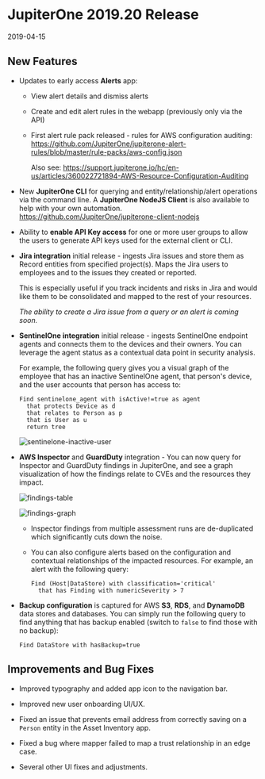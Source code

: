 # JupiterOne 2019.20 Release

2019-04-15

## New Features

- Updates to early access **Alerts** app:

    - View alert details and dismiss alerts

    - Create and edit alert rules in the webapp (previously only via the API)

    - First alert rule pack released - rules for AWS configuration auditing:
      <https://github.com/JupiterOne/jupiterone-alert-rules/blob/master/rule-packs/aws-config.json>

      Also see: <https://support.jupiterone.io/hc/en-us/articles/360022721894-AWS-Resource-Configuration-Auditing>

- New **JupiterOne CLI** for querying and entity/relationship/alert operations
  via the command line. A **JupiterOne NodeJS Client** is also available to help
  with your own automation.
  <https://github.com/JupiterOne/jupiterone-client-nodejs>

- Ability to **enable API Key access** for one or more user groups to allow the
  users to generate API keys used for the external client or CLI.

- **Jira integration** initial release - ingests Jira issues and store them as
  Record entities from specified project(s). Maps the Jira users to employees
  and to the issues they created or reported.

  This is especially useful if you track incidents and risks in Jira and would
  like them to be consolidated and mapped to the rest of your resources.

  _The ability to create a Jira issue from a query or an alert is coming soon._

- **SentinelOne integration** initial release - ingests SentinelOne endpoint
  agents and connects them to the devices and their owners. You can leverage
  the agent status as a contextual data point in security analysis.
  
  For example, the following query gives you a visual graph of the employee that
  has an inactive SentinelOne agent, that person's device, and the user accounts
  that person has access to:

    ```j1ql
    Find sentinelone_agent with isActive!=true as agent
      that protects Device as d
      that relates to Person as p
      that is User as u
      return tree
    ```

    ![sentinelone-inactive-user](../assets/graph-sentinelone-inactive-user.png)

  
- **AWS Inspector** and **GuardDuty** integration - You can now query for
  Inspector and GuardDuty findings in JupiterOne, and see a graph visualization
  of how the findings relate to CVEs and the resources they impact.

  ![findings-table](../assets/aws-inspector-guardduty-findings-table.png)

  ![findings-graph](../assets/aws-inspector-guardduty-findings-graph.png)

    - Inspector findings from multiple assessment runs are de-duplicated which
      significantly cuts down the noise.

    - You can also configure alerts based on the configuration and contextual
      relationships of the impacted resources.  For example, an alert with the
      following query:

      ```j1ql
      Find (Host|DataStore) with classification='critical'
        that has Finding with numericSeverity > 7
      ```

- **Backup configuration** is captured for AWS **S3**, **RDS**, and **DynamoDB**
  data stores and databases.  You can simply run the following query to find
  anything that has backup enabled (switch to `false` to find those with no
  backup):

    ```j1ql
    Find DataStore with hasBackup=true
    ```

## Improvements and Bug Fixes

- Improved typography and added app icon to the navigation bar.

- Improved new user onboarding UI/UX.

- Fixed an issue that prevents email address from correctly saving on a `Person`
  entity in the Asset Inventory app.

- Fixed a bug where mapper failed to map a trust relationship in an edge case.

- Several other UI fixes and adjustments.